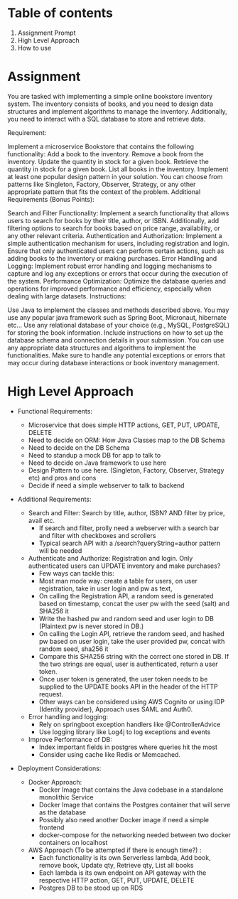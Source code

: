 # Table of contents
1. Assignment Prompt
2. High Level Approach
3. How to use

# Assignment
You are tasked with implementing a simple online bookstore inventory system. The inventory consists of books, and you need to design data structures and implement algorithms to manage the inventory. Additionally, you need to interact with a SQL database to store and retrieve data.

Requirement:

Implement a microservice Bookstore that contains the following functionality:
Add a book to the inventory.
Remove a book from the inventory.
Update the quantity in stock for a given book.
Retrieve the quantity in stock for a given book.
List all books in the inventory.
Implement at least one popular design pattern in your solution. You can choose from patterns like Singleton, Factory, Observer, Strategy, or any other appropriate pattern that fits the context of the problem.
Additional Requirements (Bonus Points):

Search and Filter Functionality: Implement a search functionality that allows users to search for books by their title, author, or ISBN. Additionally, add filtering options to search for books based on price range, availability, or any other relevant criteria.
Authentication and Authorization: Implement a simple authentication mechanism for users, including registration and login. Ensure that only authenticated users can perform certain actions, such as adding books to the inventory or making purchases.
Error Handling and Logging: Implement robust error handling and logging mechanisms to capture and log any exceptions or errors that occur during the execution of the system.
Performance Optimization: Optimize the database queries and operations for improved performance and efficiency, especially when dealing with large datasets.
Instructions:

Use Java to implement the classes and methods described above. You may use any popular java framework such as Spring Boot, Micronaut, hibernate etc...
Use any relational database of your choice (e.g., MySQL, PostgreSQL) for storing the book information. Include instructions on how to set up the database schema and connection details in your submission.
You can use any appropriate data structures and algorithms to implement the functionalities.
Make sure to handle any potential exceptions or errors that may occur during database interactions or book inventory management.

# High Level Approach
- Functional Requirements:
  - Microservice that does simple HTTP actions, GET, PUT, UPDATE, DELETE
  - Need to decide on ORM: How Java Classes map to the DB Schema
  - Need to decide on the DB Schema 
  - Need to standup a mock DB for app to talk to
  - Need to decide on Java framework to use here
  - Design Pattern to use here. (Singleton, Factory, Observer, Strategy etc) and pros and cons
  - Decide if need a simple webserver to talk to backend

- Additional Requirements:
  - Search and Filter: Search by title, author, ISBN? AND filter by price, avail etc. 
    - If search and filter, prolly need a webserver with a search bar and filter with checkboxes and scrollers
    - Typical search API with a /search?queryString=author pattern will be needed
  - Authenticate and Authorize: Registration and login. Only authenticated users can UPDATE inventory and make purchases?
    - Few ways can tackle this: 
    - Most man mode way: create a table for users, on user registration, take in user login and pw as text,
    - On calling the Registration API, a random seed is generated based on timestamp, concat the user pw with the seed (salt) and SHA256 it
    - Write the hashed pw and random seed and user login to DB (Plaintext pw is never stored in DB.)
    - On calling the Login API, retrieve the random seed, and hashed pw based on user login, take the user provided pw, concat with random seed, sha256 it
    - Compare this SHA256 string with the correct one stored in DB. If the two strings are equal, user is authenticated, return a user token. 
    - Once user token is generated, the user token needs to be supplied to the UPDATE books API in the header of the HTTP request. 
    - Other ways can be considered using AWS Cognito or using IDP (Identity provider), Approach uses SAML and Auth0. 
  - Error handling and logging: 
    - Rely on springboot exception handlers like @ControllerAdvice
    - Use logging library like Log4j to log exceptions and events
  - Improve Performance of DB:
    - Index important fields in postgres where queries hit the most
    - Consider using cache like Redis or Memcached. 

- Deployment Considerations:
  - Docker Approach:
    - Docker Image that contains the Java codebase in a standalone monolithic Service
    - Docker Image that contains the Postgres container that will serve as the database
    - Possibly also need another Docker image if need a simple frontend
    - docker-compose for the networking needed between two docker containers on localhost
  - AWS Approach (To be attempted if there is enough time?) :
    - Each functionality is its own Serverless lambda, Add book, remove book, Update qty, Retrieve qty, List all books
    - Each lambda is its own endpoint on API gateway with the respective HTTP action, GET, PUT, UPDATE, DELETE
    - Postgres DB to be stood up on RDS